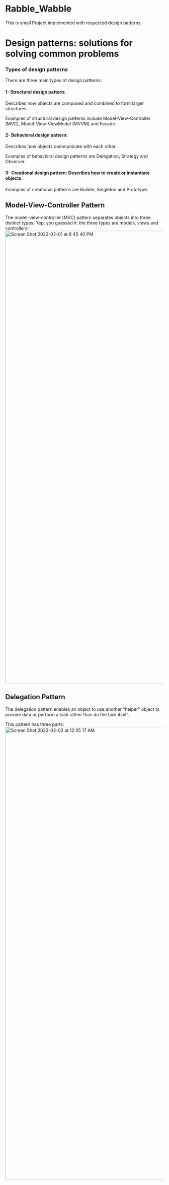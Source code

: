 # Rabble_Wabble
This is small Project implemented with respected design patterns

# Design patterns: solutions for solving common problems

### Types of design patterns
There are three main types of design patterns:
#### 1- Structural design pattern: 
Describes how objects are composed and combined to form larger structures. 

Examples of structural design patterns include Model-View-Controller (MVC), Model-View-ViewModel (MVVM) and Facade.

#### 2- Behavioral design pattern: 
Describes how objects communicate with each other. 

Examples of behavioral design patterns are Delegation, Strategy and Observer.

#### 3- Creational design pattern: Describes how to create or instantiate objects.

Examples of creational patterns are Builder, Singleton and Prototype.


## Model-View-Controller Pattern

The model-view-controller (MVC) pattern separates objects into three distinct types. Yep, you guessed it: the three types are models, views and controllers!
<img width="1440" alt="Screen Shot 2022-02-01 at 8 45 40 PM" src="https://user-images.githubusercontent.com/82684071/152031829-294912fa-675f-456d-9bde-0d5b475403fb.png">

## Delegation Pattern

The delegation pattern enables an object to use another “helper” object to provide data or perform a task rather than do the task itself. 

This pattern has three parts:
<img width="1440" alt="Screen Shot 2022-02-02 at 12 05 17 AM" src="https://user-images.githubusercontent.com/82684071/152059279-03edf9c8-f03e-45c1-8661-e51b8d1b3978.png">

